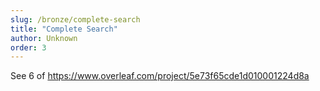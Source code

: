 ```yaml
---
slug: /bronze/complete-search
title: "Complete Search"
author: Unknown
order: 3
---
```


See 6 of https://www.overleaf.com/project/5e73f65cde1d010001224d8a